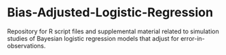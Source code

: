 # Bias-Adjusted-Logistic-Regression
Repository for R script files and supplemental material related to simulation studies of Bayesian logistic regression models that adjust for error-in-observations.
